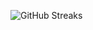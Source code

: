 ![GitHub Streaks](https://github-streaks-mqc9.onrender.com/streak/happilli/image?theme=midnight&cache_bust=1743335897&lang=ja)
